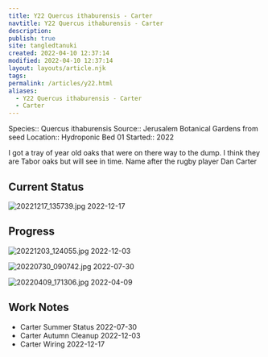 ```yaml
---
title: Y22 Quercus ithaburensis - Carter
navtitle: Y22 Quercus ithaburensis - Carter
description: 
publish: true
site: tangledtanuki
created: 2022-04-10 12:37:14
modified: 2022-04-10 12:37:14
layout: layouts/article.njk
tags: 
permalink: /articles/y22.html
aliases:
  - Y22 Quercus ithaburensis - Carter
  - Carter
---
```


Species:: Quercus ithaburensis
Source:: Jerusalem Botanical Gardens from seed
Location:: Hydroponic Bed 01
Started:: 2022

I got a tray of year old oaks that were on there way to the dump. I think they are Tabor oaks but will see in time. Name after the rugby player Dan Carter

## Current Status

![20221217_135739.jpg](/img/20221217_135739.jpg)
2022-12-17

## Progress

![20221203_124055.jpg](/img/20221203_124055.jpg)
2022-12-03

![20220730_090742.jpg](/img/20220730_090742.jpg)
2022-07-30

![20220409_171306.jpg](/img/20220409_171306.jpg)
2022-04-09

## Work Notes

- Carter Summer Status 2022-07-30
- Carter Autumn Cleanup 2022-12-03
- Carter Wiring 2022-12-17

